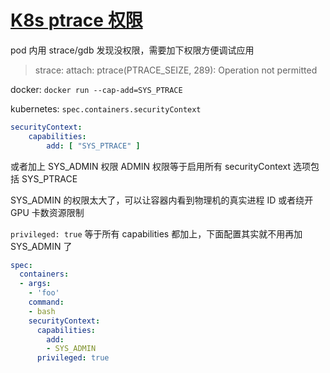 # [K8s ptrace 权限](/2023/02/kubernetes_strace_ptrace_permission.md)

pod 内用 strace/gdb 发现没权限，需要加下权限方便调试应用

> strace: attach: ptrace(PTRACE_SEIZE, 289): Operation not permitted

docker: `docker run --cap-add=SYS_PTRACE`

kubernetes: `spec.containers.securityContext`

```yaml
securityContext:
    capabilities:
        add: [ "SYS_PTRACE" ]
```

或者加上 SYS_ADMIN 权限 ADMIN 权限等于启用所有 securityContext 选项包括 SYS_PTRACE

SYS_ADMIN 的权限太大了，可以让容器内看到物理机的真实进程 ID 或者绕开 GPU 卡数资源限制

`privileged: true` 等于所有 capabilities 都加上，下面配置其实就不用再加 SYS_ADMIN 了

```yaml
spec:
  containers:
  - args:
    - 'foo'
    command:
    - bash
    securityContext:
      capabilities:
        add:
        - SYS_ADMIN
      privileged: true
```

